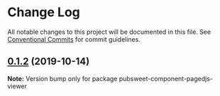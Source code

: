 # Change Log

All notable changes to this project will be documented in this file.
See [Conventional Commits](https://conventionalcommits.org) for commit guidelines.

<a name="0.1.2"></a>
## [0.1.2](https://gitlab.coko.foundation/editoria/editoria/compare/pubsweet-component-pagedjs-viewer@0.1.1...pubsweet-component-pagedjs-viewer@0.1.2) (2019-10-14)




**Note:** Version bump only for package pubsweet-component-pagedjs-viewer
